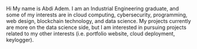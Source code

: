   Hi My name is Abdi Adem. I am an Industrial Engineering graduate, and some of my interests are in cloud computing, cybersecurity, programming, web design, blockchain technology, and data science. My projects currently are more on the data science side, but I am interested in pursuing projects related to my other interests (i.e. portfolio website, cloud deployment, keylogger).  




